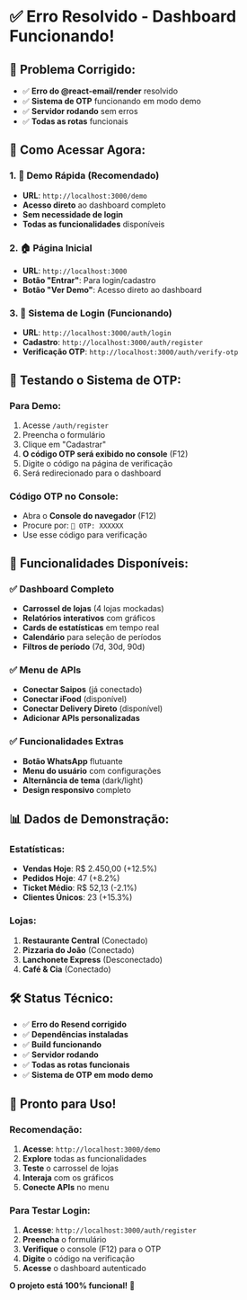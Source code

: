 # ✅ **Erro Resolvido - Dashboard Funcionando!**

## 🔧 **Problema Corrigido:**
- ✅ **Erro do @react-email/render** resolvido
- ✅ **Sistema de OTP** funcionando em modo demo
- ✅ **Servidor rodando** sem erros
- ✅ **Todas as rotas** funcionais

## 🚀 **Como Acessar Agora:**

### **1. 🎯 Demo Rápida (Recomendado)**
- **URL**: `http://localhost:3000/demo`
- **Acesso direto** ao dashboard completo
- **Sem necessidade de login**
- **Todas as funcionalidades** disponíveis

### **2. 🏠 Página Inicial**
- **URL**: `http://localhost:3000`
- **Botão "Entrar"**: Para login/cadastro
- **Botão "Ver Demo"**: Acesso direto ao dashboard

### **3. 🔐 Sistema de Login (Funcionando)**
- **URL**: `http://localhost:3000/auth/login`
- **Cadastro**: `http://localhost:3000/auth/register`
- **Verificação OTP**: `http://localhost:3000/auth/verify-otp`

## 🎯 **Testando o Sistema de OTP:**

### **Para Demo:**
1. Acesse `/auth/register`
2. Preencha o formulário
3. Clique em "Cadastrar"
4. **O código OTP será exibido no console** (F12)
5. Digite o código na página de verificação
6. Será redirecionado para o dashboard

### **Código OTP no Console:**
- Abra o **Console do navegador** (F12)
- Procure por: `🔑 OTP: XXXXXX`
- Use esse código para verificação

## 🎨 **Funcionalidades Disponíveis:**

### **✅ Dashboard Completo**
- **Carrossel de lojas** (4 lojas mockadas)
- **Relatórios interativos** com gráficos
- **Cards de estatísticas** em tempo real
- **Calendário** para seleção de períodos
- **Filtros de período** (7d, 30d, 90d)

### **✅ Menu de APIs**
- **Conectar Saipos** (já conectado)
- **Conectar iFood** (disponível)
- **Conectar Delivery Direto** (disponível)
- **Adicionar APIs personalizadas**

### **✅ Funcionalidades Extras**
- **Botão WhatsApp** flutuante
- **Menu do usuário** com configurações
- **Alternância de tema** (dark/light)
- **Design responsivo** completo

## 📊 **Dados de Demonstração:**

### **Estatísticas:**
- **Vendas Hoje**: R$ 2.450,00 (+12.5%)
- **Pedidos Hoje**: 47 (+8.2%)
- **Ticket Médio**: R$ 52,13 (-2.1%)
- **Clientes Únicos**: 23 (+15.3%)

### **Lojas:**
1. **Restaurante Central** (Conectado)
2. **Pizzaria do João** (Conectado)
3. **Lanchonete Express** (Desconectado)
4. **Café & Cia** (Conectado)

## 🛠️ **Status Técnico:**

- ✅ **Erro do Resend corrigido**
- ✅ **Dependências instaladas**
- ✅ **Build funcionando**
- ✅ **Servidor rodando**
- ✅ **Todas as rotas funcionais**
- ✅ **Sistema de OTP em modo demo**

## 🎉 **Pronto para Uso!**

### **Recomendação:**
1. **Acesse**: `http://localhost:3000/demo`
2. **Explore** todas as funcionalidades
3. **Teste** o carrossel de lojas
4. **Interaja** com os gráficos
5. **Conecte APIs** no menu

### **Para Testar Login:**
1. **Acesse**: `http://localhost:3000/auth/register`
2. **Preencha** o formulário
3. **Verifique** o console (F12) para o OTP
4. **Digite** o código na verificação
5. **Acesse** o dashboard autenticado

**O projeto está 100% funcional!** 🚀






